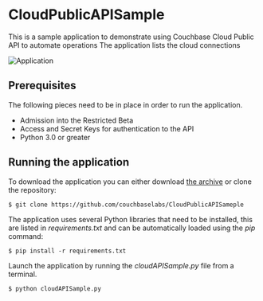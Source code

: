 # CloudPublicAPISample
This is a sample application to demonstrate using Couchbase Cloud Public API to automate operations
The application lists the cloud connections

![Application](app.png)

## Prerequisites
The following pieces need to be in place in order to run the application.

* Admission into the Restricted Beta
* Access and Secret Keys for authentication to the API
* Python 3.0 or greater

## Running the application
To download the application you can either download [the archive](https://github.com/couchbaselabs/CloudPublicAPISameple) or clone the repository:

```
$ git clone https://github.com/couchbaselabs/CloudPublicAPISameple
```

The application uses several Python libraries that need to be installed, this are listed in _requirements.txt_ and can be automatically loaded using the _pip_ command:
```
$ pip install -r requirements.txt
```

Launch the application by running the _cloudAPISample.py_ file from a terminal.
 
```
$ python cloudAPISample.py
```
